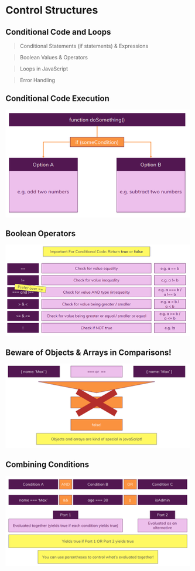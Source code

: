 # Control Structures

## Conditional Code and Loops

> Conditional Statements (if statements) & Expressions

> Boolean Values & Operators

> Loops in JavaScript

> Error Handling

## Conditional Code Execution

![conditional-code-execution-diagram.png](./assets/conditional-code/conditional-code-execution-diagram.png)

## Boolean Operators

![boolean-operators-diagram.png](./assets/conditional-code/boolean-operators-diagram.png)

## Beware of Objects & Arrays in Comparisons!
![object-arrays-comparison-diagram.png](assets/conditional-code/object-arrays-comparison-diagram.png)

## Combining Conditions

![combining-conditions-diagram.png](assets/conditional-code/combining-conditions-diagram.png)